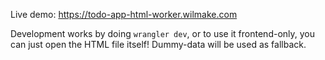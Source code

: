 Live demo: https://todo-app-html-worker.wilmake.com

Development works by doing `wrangler dev`, or to use it frontend-only, you can just open the HTML file itself! Dummy-data will be used as fallback.
